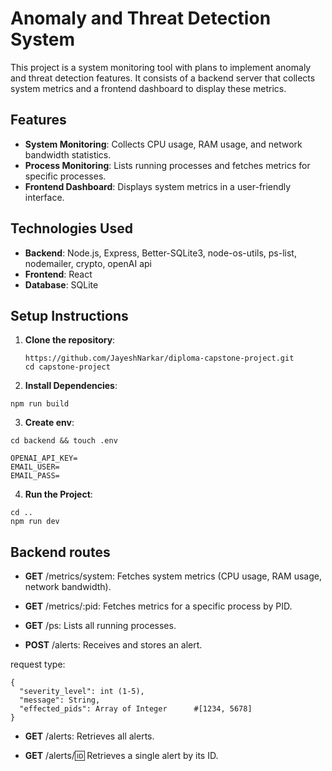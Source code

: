 # Anomaly and Threat Detection System

This project is a system monitoring tool with plans to implement anomaly and threat detection features. It consists of a backend server that collects system metrics and a frontend dashboard to display these metrics.

## Features

- **System Monitoring**: Collects CPU usage, RAM usage, and network bandwidth statistics.
- **Process Monitoring**: Lists running processes and fetches metrics for specific processes.
- **Frontend Dashboard**: Displays system metrics in a user-friendly interface.

## Technologies Used

- **Backend**: Node.js, Express, Better-SQLite3, node-os-utils, ps-list, nodemailer, crypto, openAI api
- **Frontend**: React
- **Database**: SQLite

## Setup Instructions

1. **Clone the repository**:

   ```
   https://github.com/JayeshNarkar/diploma-capstone-project.git
   cd capstone-project
   ```

2. **Install Dependencies**:

```
npm run build
```

3. **Create env**:

```
cd backend && touch .env
```

```
OPENAI_API_KEY=
EMAIL_USER=
EMAIL_PASS=
```

4. **Run the Project**:

```
cd ..
npm run dev
```

## Backend routes

- **GET** /metrics/system: Fetches system metrics (CPU usage, RAM usage, network bandwidth).

- **GET** /metrics/:pid: Fetches metrics for a specific process by PID.

- **GET** /ps: Lists all running processes.

- **POST** /alerts: Receives and stores an alert.

request type:

```
{
  "severity_level": int (1-5),
  "message": String,
  "effected_pids": Array of Integer      #[1234, 5678]
}
```

- **GET** /alerts: Retrieves all alerts.

- **GET** /alerts/:id: Retrieves a single alert by its ID.

